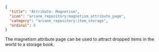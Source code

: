 ```json
{
  "title": "Attribute: Magnetism",
  "icon": "arcane_repository:magnetism_attribute_page",
  "category": "arcane_repository:item_storage",
  "ordinal": 6
}
```

The magnetism attribute page can be used to attract dropped items in the world to a storage book.